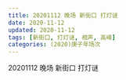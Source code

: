 ```yaml
---
title: 20201112 晚场 新街口 打灯谜 
date: 2020-11-12
updated: 2020-11-12
tags: [新街口, 打灯谜, 相声, 高峰] 
categories: (2020)庚子年场次
---
```

20201112 晚场 新街口 打灯谜 

